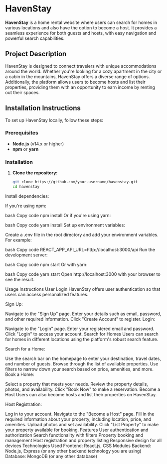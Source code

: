 
# HavenStay

**HavenStay** is a home rental website where users can search for homes in various locations and also have the option to become a host. It provides a seamless experience for both guests and hosts, with easy navigation and powerful search capabilities.

## Project Description

HavenStay is designed to connect travelers with unique accommodations around the world. Whether you're looking for a cozy apartment in the city or a cabin in the mountains, HavenStay offers a diverse range of options. Additionally, the platform allows users to become hosts and list their properties, providing them with an opportunity to earn income by renting out their spaces.

## Installation Instructions

To set up HavenStay locally, follow these steps:

### Prerequisites

- **Node.js** (v14.x or higher)
- **npm** or **yarn**

### Installation

1. **Clone the repository:**

   ```bash
   git clone https://github.com/your-username/havenstay.git
   cd havenstay
Install dependencies:

If you're using npm:

bash
Copy code
npm install
Or if you're using yarn:

bash
Copy code
yarn install
Set up environment variables:

Create a .env file in the root directory and add your environment variables. For example:

bash
Copy code
REACT_APP_API_URL=http://localhost:3000/api
Run the development server:

bash
Copy code
npm start
Or with yarn:

bash
Copy code
yarn start
Open http://localhost:3000 with your browser to see the result.

Usage Instructions
User Login
HavenStay offers user authentication so that users can access personalized features.

Sign Up:

Navigate to the "Sign Up" page.
Enter your details such as email, password, and other required information.
Click "Create Account" to register.
Login:

Navigate to the "Login" page.
Enter your registered email and password.
Click "Login" to access your account.
Search for Homes
Users can search for homes in different locations using the platform's robust search feature.

Search for a Home:

Use the search bar on the homepage to enter your destination, travel dates, and number of guests.
Browse through the list of available properties.
Use filters to narrow down your search based on price, amenities, and more.
Book a Home:

Select a property that meets your needs.
Review the property details, photos, and availability.
Click "Book Now" to make a reservation.
Become a Host
Users can also become hosts and list their properties on HavenStay.

Host Registration:

Log in to your account.
Navigate to the "Become a Host" page.
Fill in the required information about your property, including location, price, and amenities.
Upload photos and set availability.
Click "List Property" to make your property available for booking.
Features
User authentication and authorization
Search functionality with filters
Property booking and management
Host registration and property listing
Responsive design for all devices
Technologies Used
Frontend: React.js, CSS Modules
Backend: Node.js, Express (or any other backend technology you are using)
Database: MongoDB (or any other database)